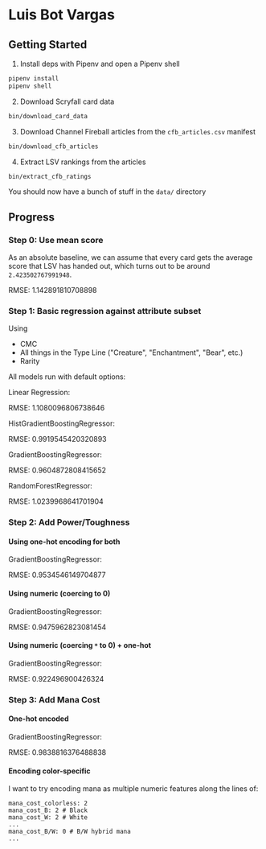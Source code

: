# Luis Bot Vargas

## Getting Started

1. Install deps with Pipenv and open a Pipenv shell

```bash
pipenv install
pipenv shell
```

2. Download Scryfall card data

```bash
bin/download_card_data
```

3. Download Channel Fireball articles from the `cfb_articles.csv` manifest

```bash
bin/download_cfb_articles
```

4. Extract LSV rankings from the articles

```bash
bin/extract_cfb_ratings
```

You should now have a bunch of stuff in the `data/` directory


## Progress

### Step 0: Use mean score

As an absolute baseline, we can assume that every card gets the average score
that LSV has handed out, which turns out to be around `2.423502767991948`.


RMSE: 1.142891810708898


### Step 1: Basic regression against attribute subset

Using

- CMC
- All things in the Type Line ("Creature", "Enchantment", "Bear", etc.)
- Rarity


All models run with default options:

Linear Regression:

RMSE: 1.1080096806738646

HistGradientBoostingRegressor:

RMSE: 0.9919545420320893

GradientBoostingRegressor:

RMSE: 0.9604872808415652

RandomForestRegressor:

RMSE: 1.0239968641701904


### Step 2: Add Power/Toughness


#### Using one-hot encoding for both

GradientBoostingRegressor:

RMSE: 0.9534546149704877

#### Using numeric (coercing to 0)

GradientBoostingRegressor:

RMSE: 0.9475962823081454

#### Using numeric (coercing `*` to 0) + one-hot

GradientBoostingRegressor:

RMSE: 0.922496900426324

### Step 3: Add Mana Cost

#### One-hot encoded

GradientBoostingRegressor:

RMSE: 0.9838816376488838

#### Encoding color-specific

I want to try encoding mana as multiple numeric features along the lines of:

```
mana_cost_colorless: 2
mana_cost_B: 2 # Black
mana_cost_W: 2 # White
...
mana_cost_B/W: 0 # B/W hybrid mana
...
```
